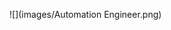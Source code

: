 ![](images/Automation Engineer.png)

<div class="fixed">
<div class="loader">
  <div class="item item-1">
    <div class="lighter"></div>
    <div class="darker"></div>
  </div>
  <div class="item item-2">
    <div class="lighter"></div>
    <div class="darker"></div>
  </div>
  <div class="item item-3">
    <div class="lighter"></div>
    <div class="darker"></div>
  </div>
  <div class="item item-4">
    <div class="lighter"></div>
    <div class="darker"></div>
  </div>
  <div class="item item-5">
    <div class="lighter"></div>
    <div class="darker"></div>
  </div>
  <div class="item item-6">
    <div class="lighter"></div>
    <div class="darker"></div>
  </div>
  <div class="item item-7">
    <div class="lighter"></div>
    <div class="darker"></div>
  </div>
  <div class="item item-8">
    <div class="lighter"></div>
    <div class="darker"></div>
  </div>
  <div class="item item-9">
    <div class="lighter"></div>
    <div class="darker"></div>
  </div>
  <div class="item item-10">
    <div class="lighter"></div>
    <div class="darker"></div>
  </div>
  <div class="item item-11">
    <div class="lighter"></div>
    <div class="darker"></div>
  </div>
  <div class="item item-12">
    <div class="lighter"></div>
    <div class="darker"></div>
  </div>
  <div class="item item-13">
    <div class="lighter"></div>
    <div class="darker"></div>
  </div>
  <div class="item item-14">
    <div class="lighter"></div>
    <div class="darker"></div>
  </div>
  <div class="item item-15">
    <div class="lighter"></div>
    <div class="darker"></div>
  </div>
  <div class="item item-16">
    <div class="lighter"></div>
    <div class="darker"></div>
  </div>
  <div class="item item-17">
    <div class="lighter"></div>
    <div class="darker"></div>
  </div>
  <div class="item item-18">
    <div class="lighter"></div>
    <div class="darker"></div>
  </div>
  <div class="item item-19">
    <div class="lighter"></div>
    <div class="darker"></div>
  </div>
  <div class="item item-20">
    <div class="lighter"></div>
    <div class="darker"></div>
  </div>
  <div class="item item-21">
    <div class="lighter"></div>
    <div class="darker"></div>
  </div>
  <div class="item item-22">
    <div class="lighter"></div>
    <div class="darker"></div>
  </div>
  <div class="item item-23">
    <div class="lighter"></div>
    <div class="darker"></div>
  </div>
  <div class="item item-24">
    <div class="lighter"></div>
    <div class="darker"></div>
  </div>
  <div class="item item-25">
    <div class="lighter"></div>
    <div class="darker"></div>
  </div>
</div>
</div>
